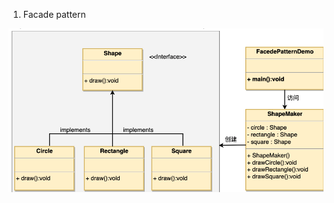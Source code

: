 1. Facade pattern


![Image of Facade pattern](https://github.com/KevinXu17/DesignPattern/blob/master/FacadePattern.png?raw=true)
